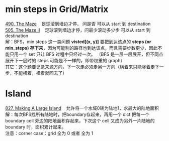 # min steps in Grid/Matrix
[490. The Maze](https://leetcode.com/problems/the-maze/description/) &nbsp;&nbsp; 足球滚到墙边才停， 问是否 可以从 start 到 destination <br/>
[505. The Maze II](https://leetcode.com/problems/the-maze-ii/description/) &nbsp;&nbsp; 足球滚到墙边才停，问最少滚动多少步 可以从 start 到 destination <br/>
解：BFS，min steps 这一类问题 __visted[(x, y)]__ 要把到达该点的 __steps (or min_steps) 存下来__，因为可能别的路径也到达该点，而且需要步数更少，因此不能只用一个 set 只让 BFS 过程中只经过一次。
（BFS 是一层一层展开，但不同点展开下一层时的 steps 可能是不一样的，即带权重的 graph）<br/>
其它：这个题要记录来源方向，下一次走必须走另一方向（横着来只能竖着走下一步，不能横着，横着就回去了）


# Island
[827. Making A Large Island](https://leetcode.com/problems/making-a-large-island/description/) &nbsp;&nbsp; 允许将一个水域0转为陆地1，求最大的陆地面积 <br/>
解：每次BFS找所有陆地时，把boundary存起来，再用一个 dict 把每一个boundary cell 旁边的陆地面积存起来，下次这个 cell 又成为另外一片陆地的 boundary 时，面积累计起来。 <br/>
注意：corner case：grid 全为 0 或者 全为 1
